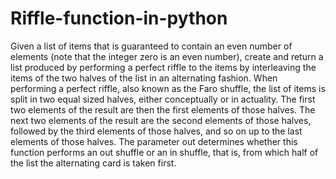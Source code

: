 # Riffle-function-in-python
Given a list of items that is guaranteed to contain an even number of elements (note that the integer zero is an even number), create and return a list produced by performing a perfect riffle to the items by interleaving the items of the two halves of the list in an alternating fashion. When performing a perfect riffle, also known as the Faro shuffle, the list of items is split in two equal sized halves, either conceptually or in actuality. The first two elements of the result are then the first elements of those halves. The next two elements of the result are the second elements of those halves, followed by the third elements of those halves, and so on up to the last elements of those halves. The parameter out determines whether this function performs an out shuffle or an in shuffle, that is, from which half of the list the alternating card is taken first.
